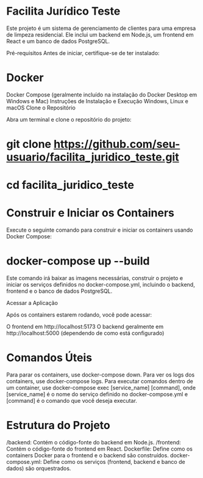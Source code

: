 # Facilita Jurídico Teste
Este projeto é um sistema de gerenciamento de clientes para uma empresa de limpeza residencial. Ele inclui um backend em Node.js, um frontend em React e um banco de dados PostgreSQL.

Pré-requisitos
Antes de iniciar, certifique-se de ter instalado:

# Docker

Docker Compose (geralmente incluído na instalação do Docker Desktop em Windows e Mac)
Instruções de Instalação e Execução
Windows, Linux e macOS
Clone o Repositório

Abra um terminal e clone o repositório do projeto:


# git clone https://github.com/seu-usuario/facilita_juridico_teste.git
# cd facilita_juridico_teste
# Construir e Iniciar os Containers

Execute o seguinte comando para construir e iniciar os containers usando Docker Compose:


# docker-compose up --build
Este comando irá baixar as imagens necessárias, construir o projeto e iniciar os serviços definidos no docker-compose.yml, incluindo o backend, frontend e o banco de dados PostgreSQL.

Acessar a Aplicação

Após os containers estarem rodando, você pode acessar:

O frontend em http://localhost:5173
O backend geralmente em http://localhost:5000 (dependendo de como está configurado)

# Comandos Úteis
Para parar os containers, use docker-compose down.
Para ver os logs dos containers, use docker-compose logs.
Para executar comandos dentro de um container, use docker-compose exec [service_name] [command], onde [service_name] é o nome do serviço definido no docker-compose.yml e [command] é o comando que você deseja executar.

# Estrutura do Projeto
/backend: Contém o código-fonte do backend em Node.js.
/frontend: Contém o código-fonte do frontend em React.
Dockerfile: Define como os containers Docker para o frontend e o backend são construídos.
docker-compose.yml: Define como os serviços (frontend, backend e banco de dados) são orquestrados.